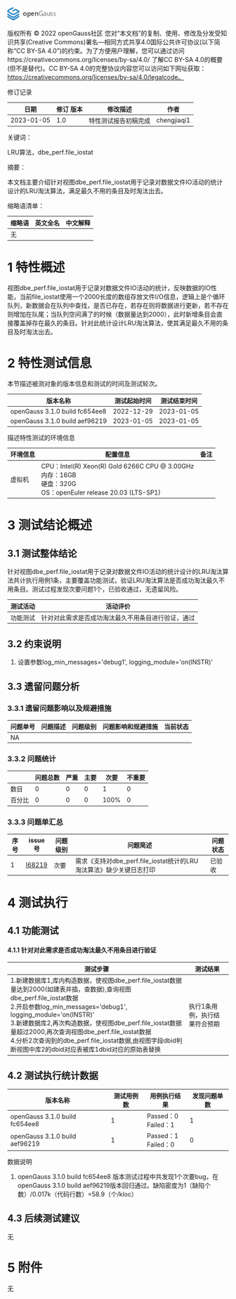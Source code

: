 ![avatar](../../../images/openGauss.png)

版权所有 © 2022  openGauss社区
 您对“本文档”的复制、使用、修改及分发受知识共享(Creative Commons)署名—相同方式共享4.0国际公共许可协议(以下简称“CC BY-SA 4.0”)的约束。为了方便用户理解，您可以通过访问https://creativecommons.org/licenses/by-sa/4.0/ 了解CC BY-SA 4.0的概要 (但不是替代)。CC BY-SA 4.0的完整协议内容您可以访问如下网址获取：https://creativecommons.org/licenses/by-sa/4.0/legalcode。

修订记录

| 日期       | 修订   版本 | 修改描述             | 作者        |
| ---------- | ----------- | -------------------- | ----------- |
| 2023-01-05 | 1.0         | 特性测试报告初稿完成 | chengjiaqi1 |

 关键词： 

LRU算法，dbe_perf.file_iostat

摘要：

本文档主要介绍针对视图dbe_perf.file_iostat用于记录对数据文件IO活动的统计设计的LRU淘汰算法，满足最久不用的条目及时淘汰出去。

缩略语清单：

| 缩略语 | 英文全名 | 中文解释 |
| ------ | -------- | -------- |
| 无     |          |          |

# 1 特性概述

视图dbe_perf.file_iostat用于记录对数据文件IO活动的统计，反映数据的IO性能，当前file_iostat使用一个2000长度的数组存放文件I/O信息，逻辑上是个循环队列，新数据会在队列中查找，是否已存在，若存在则将数据进行更新，若不存在则增加在队尾；当队列空间满了的时候（数据量达到2000），此时新增条目会直接覆盖掉存在最久的条目。针对此统计设计LRU淘汰算法，使其满足最久不用的条目及时淘汰出去。

# 2 特性测试信息

本节描述被测对象的版本信息和测试的时间及测试轮次。

| 版本名称                       | 测试起始时间 | 测试结束时间 |
| ------------------------------ | ------------ | ------------ |
| openGauss 3.1.0 build fc654ee8 | 2022-12-29   | 2023-01-05   |
| openGauss 3.1.0 build aef96219 | 2023-01-05   | 2023-01-05   |

描述特性测试的环境信息

| 环境信息 | 配置信息                                                     | 备注 |
| -------- | ------------------------------------------------------------ | ---- |
| 虚拟机   | CPU：Intel(R) Xeon(R) Gold 6266C CPU @ 3.00GHz<br />内存：16GB<br />硬盘：320G<br />OS：openEuler release 20.03 (LTS-SP1) |      |

# 3  测试结论概述

## 3.1 测试整体结论

针对视图dbe_perf.file_iostat用于记录对数据文件IO活动的统计设计的LRU淘汰算法共计执行用例1条，主要覆盖功能测试，验证LRU淘汰算法是否成功淘汰最久不用条目。测试过程发现次要问题1个，已验收通过，无遗留风险。

| 测试活动 | 活动评价                                           |
| -------- | -------------------------------------------------- |
| 功能测试 | 针对对此需求是否成功淘汰最久不用条目进行验证，通过 |

## 3.2 约束说明

1. 设置参数log_min_messages='debug1', logging_module='on(INSTR)'



## 3.3  遗留问题分析

### 3.3.1 遗留问题影响以及规避措施

| 问题单号 | 问题描述 | 问题级别 | 问题影响和规避措施 | 当前状态 |
| -------- | -------- | -------- | ------------------ | -------- |
| NA       |          |          |                    |          |

### 3.3.2 问题统计

|        | 问题总数 | 严重 | 主要 | 次要 | 不重要 |
| ------ | -------- | ---- | ---- | ---- | ------ |
| 数目   | 0        | 0    | 0    | 1    | 0      |
| 百分比 | 0        | 0    | 0    | 100% | 0      |

### 3.3.3 问题单汇总

| 序号 | issue号                                                      | 问题级别 | 问题简述                                                    | 问题状态 |
| ---- | ------------------------------------------------------------ | -------- | ----------------------------------------------------------- | -------- |
| 1    | [I68219](https://gitee.com/opengauss/openGauss-server/issues/I68219) | 次要     | 需求《支持对dbe_perf.file_iostat统计的LRU淘汰算法》缺少关键日志打印 | 已验收   |

# 4 测试执行

## 4.1 功能测试

#### 4.1.1 针对对此需求是否成功淘汰最久不用条目进行验证

| 测试步骤                                                     | 测试结果                      |
| ------------------------------------------------------------ | ----------------------------- |
| 1.新建数据库1,库内构造数据，使视图dbe_perf.file_iostat数据量达到2000(如建表并插，查数据),查询视图dbe_perf.file_iostat数据<br>2.开启参数log_min_messages='debug1', logging_module='on(INSTR)'<br>3.新建数据库2,再次构造数据，使视图dbe_perf.file_iostat数据量超过2000,再次查询视图dbe_perf.file_iostat数据<br>4.分析2次查询到的dbe_perf.file_iostat数据,由视图字段dbid判断视图中库2的dbid对应表被库1dbid对应的原始表替换| 执行1条用例，执行结果符合预期 |

## 4.2 测试执行统计数据

| 版本名称                       | 测试用例数 | 用例执行结果             | 发现问题单数 |
| ------------------------------ | ---------- | ------------------------ | ------------ |
| openGauss 3.1.0 build fc654ee8 | 1          | Passed：0<br />Failed：1 | 1            |
| openGauss 3.1.0 build aef96219 | 1          | Passed：1<br />Failed：0 | 0            |

数据说明

1.  openGauss 3.1.0 build  fc654ee8 版本测试过程中共发现1个次要bug，在openGauss 3.1.0 build aef96219版本回归通过。缺陷密度为1（缺陷个数）/0.017k（代码行数）=58.9（个/kloc）

## 4.3 后续测试建议

无

# 5 附件

无
